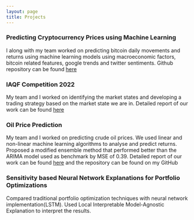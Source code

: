 ```yaml
---
layout: page
title: Projects
---
```


<h3>Predicting Cryptocurrency Prices using Machine Learning</h3>
I along with my team worked on predicting bitcoin daily movements and returns using machine learning models using macroeconomic factors, bitcoin related features, google trends and twitter sentiments. Github repository can be found <a href='https://github.com/DN612/Crypto-Analysis' target="_blank" >here</a>


<h3>IAQF Competition 2022</h3>
My team and I worked on identifying the market states and developing a trading strategy based on the market state we are in. Detailed report of our work can be found <a href='./public/IAQF.pdf' target="_blank">here</a>


<h3>Oil Price Prediction</h3>
My team and I worked on predicting crude oil prices. We used linear and non-linear machine learning algorithms to analyse and predict returns. Proposed a modified ensemble method that performed better than the ARIMA model used as benchmark by MSE of 0.39. Detailed report of our work can be found <a href='./public/5741_Final_Report.pdf' target="_blank">here</a> and the repository can be found on my GitHub


<h3>Sensitivity based Neural Network Explanations for Portfolio Optimizations</h3>
Compared traditional portfolio optimization techniques with neural network implementation(LSTM). Used Local Interpretable Model-Agnostic Explanation to interpret the results.


